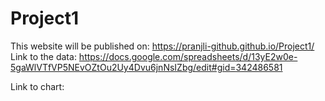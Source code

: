 # Project1
This website will be published on: https://pranjli-github.github.io/Project1/
Link to the data:
https://docs.google.com/spreadsheets/d/13yE2w0e-5gaWlVTfVP5NEvOZtOu2Uy4Dvu6jnNsIZbg/edit#gid=342486581

Link to chart:
<iframe width="600" height="371" seamless frameborder="0" scrolling="no" src="https://docs.google.com/spreadsheets/d/e/2PACX-1vQhdzTqZXoefYvWlmyP-5D5vR-NNup1igOKnHQlaxiZDfe81pFmi0fVC2nom8Xj78H-0bBcBI6Wwcfg/pubchart?oid=223611329&amp></iframe>

